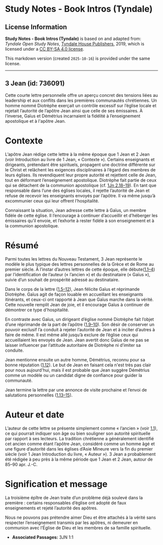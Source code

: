# Study Notes - Book Intros (Tyndale)

## License Information

**Study Notes - Book Intros (Tyndale)** is based on and adapted from: _Tyndale Open Study Notes_, [Tyndale House Publishers](https://tyndaleopenresources.com/), 2019, which is licensed under a [CC BY-SA 4.0 license](https://creativecommons.org/licenses/by-sa/4.0/legalcode.en).

This markdown version (created `2025-10-16`) is provided under the same license.



--------------------------------

## 3 Jean (id: 736091)

Cette courte lettre personnelle offre un aperçu concret des tensions liées au leadership et aux conflits dans les premières communautés chrétiennes. Un homme nommé Diotrèphe exerçait un contrôle excessif sur l’église locale et rejetait l’autorité de l’apôtre Jean ainsi que celle de ses émissaires. À l’inverse, Gaïus et Démétrius incarnaient la fidélité à l’enseignement apostolique et à l'apôtre Jean.

Contexte
========

L’apôtre Jean rédige cette lettre à la même époque que 1 Jean et 2 Jean (voir Introduction au livre de 1 Jean, « Contexte »). Certains enseignants et dirigeants, prétendant être spirituels, propagent une doctrine différente sur le Christ et relâchent les exigences disciplinaires à l’égard des membres de leurs églises. Ils revendiquent leur propre autorité et rejettent celle de Jean, tout en déformant l’enseignement apostolique. Diotrèphe fait partie de ceux qui se détachent de la communion apostolique (cf. [1Jn 2\.18–19](https://ref.ly/1John2:18-1John2:19)). En tant que responsable dans l’une des églises locales, il rejette l’autorité de Jean et refuse de recevoir les enseignants envoyés par l’apôtre. Il va même jusqu’à excommunier ceux qui leur offrent l’hospitalité.

Connaissant la situation, Jean adresse cette lettre à Gaïus, un membre fidèle de cette église. Il l’encourage à continuer d’accueillir et d’héberger les émissaires qu’il envoie, et l’exhorte à rester fidèle à son enseignement et à la communion apostolique.

Résumé
======

Parmi toutes les lettres du Nouveau Testament, 3 Jean représente le modèle le plus typique des lettres personnelles de la Grèce et de Rome au premier siècle. À l’instar d’autres lettres de cette époque, elle débute([1\.1–4](https://ref.ly/3John1:1-3John1:4)) par l’identification de l’auteur (« l’ancien ») et du destinataire (« Gaïus »), suivie d’un souhait de prospérité adressé au destinataire.

Dans le corps de la lettre ([1\.5–12](https://ref.ly/3John1:5-3John1:12)), Jean félicite Gaïus et réprimande Diotrèphe. Gaïus agit de façon louable en accueillant les enseignants itinérants, et ceux\-ci ont rapporté à Jean que Gaïus marche dans la vérité. Cette nouvelle remplit Jean de joie, et il encourage Gaïus à continuer de démontrer ce type d'hospitalité.

En contraste avec Gaïus, un dirigeant d’église nommé Diotrèphe fait l’objet d’une réprimande de la part de l’apôtre ([1\.9–10](https://ref.ly/3John1:9-3John1:10)). Son désir de conserver un pouvoir exclusif l’a conduit à rejeter l’autorité de Jean et à inciter d’autres à faire de même. Il est même allé jusqu’à exclure de l’église ceux qui accueillaient les envoyés de Jean. Jean avertit donc Gaïus de ne pas se laisser influencer par l’attitude autoritaire de Diotrèphe ni d’imiter sa conduite.

Jean mentionne ensuite un autre homme, Démétrius, reconnu pour sa bonne réputation ([1\.12](https://ref.ly/3John1:12)). Le but de Jean en faisant cela n'est très pas clair pour nous aujourd'hui, mais il est probable que Jean suggère Démétrius comme un modèle ou un candidat digne de confiance pour guider la communauté.

Jean termine la lettre par une annonce de visite prochaine et l’envoi de salutations personnelles ([1\.13–15](https://ref.ly/3John1:13-3John1:15)).

Auteur et date
==============

L’auteur de cette lettre se présente simplement comme « l’ancien » (voir [1\.1](https://ref.ly/3John1:1)), ce qui pourrait indiquer son âge ou bien souligner son autorité spirituelle par rapport à ses lecteurs. La tradition chrétienne a généralement identifié cet ancien comme étant l’apôtre Jean, considéré comme un homme âgé et une figure d’autorité dans les églises d’Asie Mineure vers la fin du premier siècle (voir 1 Jean Introduction du livre, « Auteur »). 3 Jean a probablement été rédigée à peu près à la même période que 1 Jean et 2 Jean, autour de 85–90 apr. J.\-C.

Signification et message
========================

La troisième épître de Jean traite d’un problème déjà soulevé dans la première : certains responsables d’église ont adopté de faux enseignements et rejeté l’autorité des apôtres.

Nous ne pouvons pas prétendre aimer Dieu et être attachés à la vérité sans respecter l’enseignement transmis par les apôtres, ni demeurer en communion avec l’Église de Dieu et les membres de sa famille spirituelle.

* **Associated Passages:** 3JN 1:1

